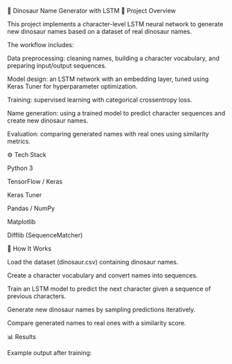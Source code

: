 🦖 Dinosaur Name Generator with LSTM
📌 Project Overview

This project implements a character-level LSTM neural network to generate new dinosaur names based on a dataset of real dinosaur names.

The workflow includes:

Data preprocessing: cleaning names, building a character vocabulary, and preparing input/output sequences.

Model design: an LSTM network with an embedding layer, tuned using Keras Tuner for hyperparameter optimization.

Training: supervised learning with categorical crossentropy loss.

Name generation: using a trained model to predict character sequences and create new dinosaur names.

Evaluation: comparing generated names with real ones using similarity metrics.

⚙️ Tech Stack

Python 3

TensorFlow / Keras

Keras Tuner

Pandas / NumPy

Matplotlib

Difflib (SequenceMatcher)

🚀 How It Works

Load the dataset (dinosaur.csv) containing dinosaur names.

Create a character vocabulary and convert names into sequences.

Train an LSTM model to predict the next character given a sequence of previous characters.

Generate new dinosaur names by sampling predictions iteratively.

Compare generated names to real ones with a similarity score.

📊 Results

Example output after training: